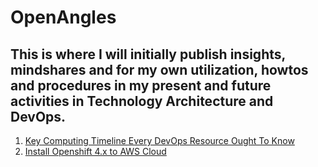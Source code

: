 # OpenAngles

## This is where I will initially publish insights, mindshares and for my own utilization, howtos and procedures in my present and future activities in Technology Architecture and DevOps.

1. [Key Computing Timeline Every DevOps Resource Ought To Know](https://github.com/edmacabebe/openangles/blob/master/blog/Key%20Computing%20Timeline%20Every%20DevOps%20Resource%20Ought%20To%20Know.md)
2. [Install Openshift 4.x to AWS Cloud](https://github.com/edmacabebe/openangles/blob/master/blog/openshift/OCP4_AWS.md)


